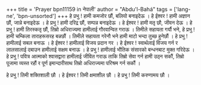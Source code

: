 +++
title = 'Prayer bpn11159 in नेपाली'
author = "Abdu'l-Bahá"
tags = ['lang-ne', 'bpn-unsorted']
+++
हे प्रभु ! हामी कमजोर छौं, बलियो बनाइदेऊ । हे ईश्वर ! हामी अज्ञान छौं, जान्ने बनाइदेऊ । हे प्रभु ! हामी दरिद्र छौं, सम्पन्न बनाइदेऊ । हे ईश्वर ! हामी मतृ छौ, जीवन देऊ । हे प्रभु ! हामी तिरस्कतृ छौं, तिम्रो अधिराज्यमा हामीलाई गौरवान्वित गराऊ । तिमीले सहायता गर्यौ भने, हे प्रभु ! हामी चम्किला ताराहरूसरह बन्नछौं । तिमीले सहायता गरेनौ भने हामी माटो भन्दा तुच्छ हुनेछौं । हे प्रभु ! हामीलाई सबल बनाऊ । हे ईश्वर ! हामीलाई विजय प्रदान गर । हे ईश्वर ! स्वार्थलाई विजय गर्न र लालसालाई दबाउन हामीलाई सक्षम बनाऊ । हे प्रभु ! हामीलाई भौतिक संसारको बन्धनबाट मुक्त गरिदेऊ । हे प्रभु ! पवित्र आत्माको श्वासद्वारा हामीलाई जीवित गराऊ ताकि तिम्रो सेवा गर्न हामी उठ्न सकौं, तिम्रो पूजामा व्यस्त रहौं र पूर्ण इमान्दारीसाथ तिम्रो अधिराज्यमा परिश्रम गर्न सकौं । 

हे प्रभु ! तिमी शक्तिशाली छौ । हे ईश्वर ! तिमी क्षमाशील छौ । हे प्रभु ! तिमी करुणामय छौ ।
